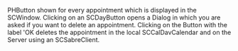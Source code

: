PHButton shown for every appointment which is displayed in the SCWindow. Clicking on an SCDayButton opens a Dialog in which you are asked if you want to delete an appointment. Clicking on the Button with the label 'OK deletes the appointment in the local SCCalDavCalendar and on the Server using an SCSabreClient.